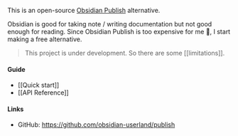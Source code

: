 This is an open-source [Obsidian Publish](https://publish.obsidian.md/) alternative. 

Obsidian is good for taking note / writing documentation but not good enough for reading. Since Obsidian Publish is too expensive for me 🤔, I start making a free alternative.

> This project is under development. So there are some [[limitations]].

#### Guide

- [[Quick start]]
- [[API Reference]]

#### Links

- GitHub: https://github.com/obsidian-userland/publish
